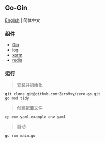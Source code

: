 ## Go-Gin

[English](README.md) | 简体中文

### 组件
*    [Gin](https://gin-gonic.com/docs/)
*    [log](https://github.com/gookit/slog/blob/master/README.zh-CN.md)
*    [xorm](https://xorm.io/docs/)
*    [redis](https://redis.uptrace.dev/zh/guide/go-redis.html)
### 运行
> 安装并初始化
```
git clone git@github.com:ZeroMxy/zero-go.git
go mod tidy
```
> 创建配置文件
```
cp env.yaml.example env.yaml
```
> 启动
```
go run main.go
```
